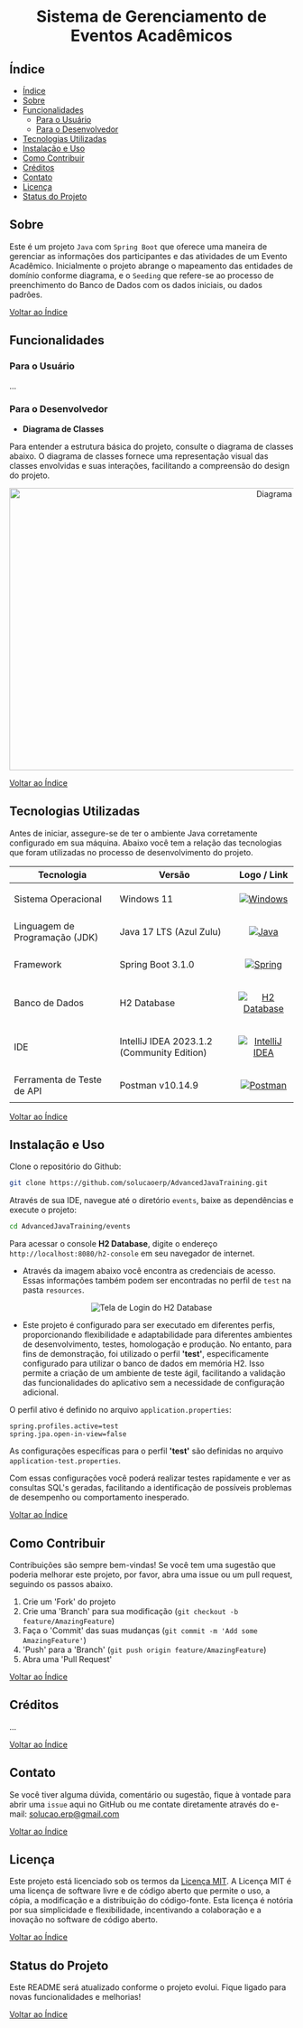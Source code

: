 <div align="center">
  <h1><strong>Sistema de Gerenciamento de Eventos Acadêmicos</strong></h1>
</div>

## Índice

- [Índice](#índice)
- [Sobre](#sobre)
- [Funcionalidades](#funcionalidades)
  - [Para o Usuário](#para-o-usuário)
  - [Para o Desenvolvedor](#para-o-desenvolvedor)
- [Tecnologias Utilizadas](#tecnologias-utilizadas)
- [Instalação e Uso](#instalação-e-uso)
- [Como Contribuir](#como-contribuir)
- [Créditos](#créditos)
- [Contato](#contato)
- [Licença](#licença)
- [Status do Projeto](#status-do-projeto)

## Sobre

Este é um projeto `Java` com `Spring Boot` que oferece uma maneira de gerenciar as informações dos participantes e das atividades de um Evento Acadêmico. Inicialmente o projeto abrange o mapeamento das entidades de domínio conforme diagrama, e o `Seeding` que refere-se ao processo de preenchimento do Banco de Dados com os dados iniciais, ou dados padrões.

[Voltar ao Índice](#índice)

## Funcionalidades

### Para o Usuário

...

### Para o Desenvolvedor

- **Diagrama de Classes**

Para entender a estrutura básica do projeto, consulte o diagrama de classes abaixo. O diagrama de classes fornece uma representação visual das classes envolvidas e suas interações, facilitando a compreensão do design do projeto.

<div align="center">
  <img src="assets/images/class-diagram.jpg" alt="Diagrama de Classes"  width="1000" height="500">
</div>

[Voltar ao Índice](#índice)

## Tecnologias Utilizadas

Antes de iniciar, assegure-se de ter o ambiente Java corretamente configurado em sua máquina. Abaixo você tem a relação das tecnologias que foram utilizadas no processo de desenvolvimento do projeto.

| Tecnologia                  | Versão              | Logo / Link |
| --------------------------- | ------------------- | :---------: |
| Sistema Operacional         | Windows 11          | <p align="center"><a href="https://www.microsoft.com/pt-br/windows/windows-11?r=1"><img src="assets/images/icon38-windows.png" alt="Windows"></a></p> |
| Linguagem de Programação (JDK) | Java 17 LTS (Azul Zulu) | <p align="center"><a href="https://www.azul.com/downloads/?package=jdk#zulu"><img src="assets/images/icon38_java.png" alt="Java"></a></p> |
| Framework                   | Spring Boot 3.1.0   | <p align="center"><a href="https://spring.io/projects/spring-boot"><img src="assets/images/icon38_spring.png" alt="Spring"></a></p> |
| Banco de Dados              | H2 Database         | <p align="center"><a href="https://www.h2database.com/html/main.html"><img src="assets/images/icon38_h2database.png" alt="H2 Database"></a></p> |
| IDE                         | IntelliJ IDEA 2023.1.2 (Community Edition) | <p align="center"><a href="https://www.jetbrains.com/idea/download/other.html"><img src="assets/images/icon38-intellij.png" alt="IntelliJ IDEA"></a></p> |
| Ferramenta de Teste de API  | Postman v10.14.9    | <p align="center"><a href="https://www.postman.com/downloads/"><img src="assets/images/icon38-postman.png" alt="Postman"></a></p> |

[Voltar ao Índice](#índice)

## Instalação e Uso

Clone o repositório do Github:

```sh
git clone https://github.com/solucaoerp/AdvancedJavaTraining.git
```

Através de sua IDE, navegue até o diretório `events`, baixe as dependências e execute o projeto:

```sh
cd AdvancedJavaTraining/events
```

Para acessar o console **H2 Database**, digite o endereço `http://localhost:8080/h2-console` em seu navegador de internet.

- Através da imagem abaixo você encontra as credenciais de acesso. Essas informações também podem ser encontradas no perfil de `test` na pasta `resources`. 

<div align="center">
  <img src="assets/images/h2-database.png" alt="Tela de Login do H2 Database">
</div>

- Este projeto é configurado para ser executado em diferentes perfis, proporcionando flexibilidade e adaptabilidade para diferentes ambientes de desenvolvimento, testes, homologação e produção. No entanto, para fins de demonstração, foi utilizado o perfil **'test'**, especificamente configurado para utilizar o banco de dados em memória H2. Isso permite a criação de um ambiente de teste ágil, facilitando a validação das funcionalidades do aplicativo sem a necessidade de configuração adicional.

O perfil ativo é definido no arquivo `application.properties`:

```properties
spring.profiles.active=test
spring.jpa.open-in-view=false
```

As configurações específicas para o perfil **'test'** são definidas no arquivo `application-test.properties`.

Com essas configurações você poderá realizar testes rapidamente e ver as consultas SQL's geradas, facilitando a identificação de possíveis problemas de desempenho ou comportamento inesperado.

[Voltar ao Índice](#índice)

## Como Contribuir

Contribuições são sempre bem-vindas! Se você tem uma sugestão que poderia melhorar este projeto, por favor, abra uma issue ou um pull request, seguindo os passos abaixo.

1. Crie um 'Fork' do projeto
2. Crie uma 'Branch' para sua modificação (`git checkout -b feature/AmazingFeature`)
3. Faça o 'Commit' das suas mudanças (`git commit -m 'Add some AmazingFeature'`)
4. 'Push' para a 'Branch' (`git push origin feature/AmazingFeature`)
5. Abra uma 'Pull Request'

[Voltar ao Índice](#índice)

## Créditos

...

[Voltar ao Índice](#índice)

## Contato

Se você tiver alguma dúvida, comentário ou sugestão, fique à vontade para abrir uma `issue` aqui no GitHub ou me contate diretamente através do e-mail: solucao.erp@gmail.com

[Voltar ao Índice](#índice)

## Licença

Este projeto está licenciado sob os termos da [Licença MIT](https://opensource.org/licenses/MIT). A Licença MIT é uma licença de software livre e de código aberto que permite o uso, a cópia, a modificação e a distribuição do código-fonte. Esta licença é notória por sua simplicidade e flexibilidade, incentivando a colaboração e a inovação no software de código aberto.

[Voltar ao Índice](#índice)

## Status do Projeto

Este README será atualizado conforme o projeto evolui. Fique ligado para novas funcionalidades e melhorias!

[Voltar ao Índice](#índice)